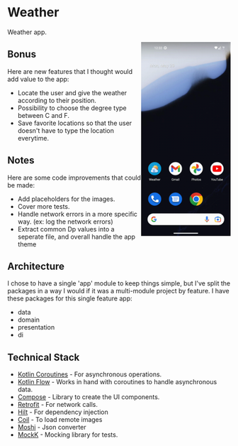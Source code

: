 # Weather

Weather app.

<img src="https://github.com/sophicapri/Weather/blob/main/screenshots/weatherappvid.gif" align="right" width="40%">

Bonus
-----

Here are new features that I thought would add value to the app:
- Locate the user and give the weather according to their position.
- Possibility to choose the degree type between C and F.
- Save favorite locations so that the user doesn't have to type the location everytime.

Notes
-----

Here are some code improvements that could be made:
- Add placeholders for the images.
- Cover more tests.
- Handle network errors in a more specific way. (ex: log the network errors)  
- Extract common Dp values into a seperate file, and overall handle the app theme

Architecture
--------------

I chose to have a single 'app' module to keep things simple, but I've split the packages in a way I would if it was a multi-module project by feature.
I have these packages for this single feature app:
- data 
- domain
- presentation
- di 


Technical Stack
--------------
  * [Kotlin Coroutines][91] - For asynchronous operations.
  * [Kotlin Flow][13] - Works in hand with coroutines to handle asynchronous data.
  * [Compose][11] - Library to create the UI components.
  * [Retrofit][5] - For network calls.
  * [Hilt][92] - For dependency injection
  * [Coil][32] - To load remote images
  * [Moshi][9] - Json converter
  * [MockK][20] - Mocking library for tests.


[13]: https://developer.android.com/kotlin/flow
[11]: https://developer.android.com/jetpack/compose
[91]: https://kotlinlang.org/docs/reference/coroutines-overview.html
[92]: https://developer.android.com/training/dependency-injection/hilt-android
[5]: https://github.com/square/retrofit
[9]: https://github.com/square/moshi
[20]: https://github.com/mockk/mockk
[32]: https://github.com/coil-kt/coil

